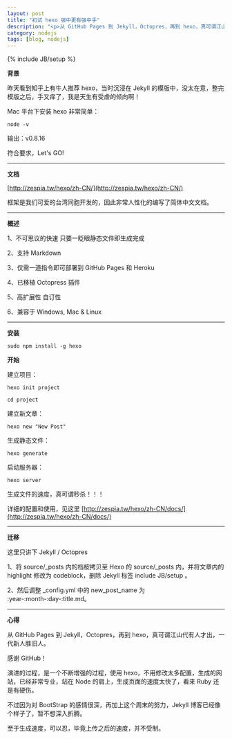 ```yaml
---
layout: post
title: "初试 hexo 强中更有强中手"
description: "<p>从 GitHub Pages 到 Jekyll，Octopres，再到 hexo，真可谓江山代有人才出，一代新人胜旧人。</p><p>感谢 GitHub！</p><p>演进的过程，是一个不断增强的过程，使用 hexo，不用修改太多配置，生成的网站，已经非常专业，站在 Node 的肩上，生成页面的速度太快了，看来 Ruby 还是有硬伤。</p><p>不过因为对 BootStrap 的感情很深，再加上这个周末的努力，Jekyll 博客已经像个样子了，暂不想深入折腾。</p><p>至于生成速度，可以忍，毕竟上传之后的速度，并不受制。</p>"
category: nodejs
tags: [blog, nodejs]
---
```

{% include JB/setup %}

**背景**

昨天看到知乎上有牛人推荐 hexo，当时沉浸在 Jekyll 的模版中，没太在意，整完模版之后，手又痒了，我是天生有受虐的倾向啊！

Mac 平台下安装 hexo 非常简单：

`node -v`

输出：v0.8.16

符合要求，Let's GO!

----

**文档**

[http://zespia.tw/hexo/zh-CN/](http://zespia.tw/hexo/zh-CN/)

框架是我们可爱的台湾同胞开发的，因此非常人性化的编写了简体中文文档。

----

**概述**

1、不可思议的快速 只要一眨眼静态文件即生成完成

2、支持 Markdown

3、仅需一道指令即可部署到 GitHub Pages 和 Heroku

4、已移植 Octopress 插件

5、高扩展性 自订性

6、兼容于 Windows, Mac & Linux

----

**安装**

`sudo npm install -g hexo`

**开始**

建立项目：

`hexo init project`

`cd project`

建立新文章：

`hexo new "New Post"`

生成静态文件：

`hexo generate`

启动服务器：

`hexo server`

生成文件的速度，真可谓秒杀！！！

详细的配置和使用，见这里 [http://zespia.tw/hexo/zh-CN/docs/](http://zespia.tw/hexo/zh-CN/docs/)

----

**迁移**

这里只讲下 Jekyll / Octopres

1、将 source/_posts 内的档桉拷贝至 Hexo 的 source/_posts 内，并将文章内的 highlight 修改为 codeblock，删除 Jekyll 标签 include JB/setup 。

2、然后调整 _config.yml 中的 new_post_name 为 :year-:month-:day-:title.md。

----

**心得**

从 GitHub Pages 到 Jekyll，Octopres，再到 hexo，真可谓江山代有人才出，一代新人胜旧人。

感谢 GitHub！

演进的过程，是一个不断增强的过程，使用 hexo，不用修改太多配置，生成的网站，已经非常专业，站在 Node 的肩上，生成页面的速度太快了，看来 Ruby 还是有硬伤。

不过因为对 BootStrap 的感情很深，再加上这个周末的努力，Jekyll 博客已经像个样子了，暂不想深入折腾。

至于生成速度，可以忍，毕竟上传之后的速度，并不受制。


